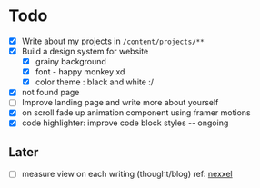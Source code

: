 # Todo
- [x] Write about my projects in `/content/projects/**`
- [x] Build a design system for website
    - [x] grainy background
    - [x] font - happy monkey xd
    - [x] color theme : black and white :/
- [x] not found page
- [ ] Improve landing page and write more about yourself
- [x] on scroll fade up animation component using framer motions
- [x] code highlighter: improve code block styles -- ongoing

## Later
- [ ] measure view on each writing (thought/blog) ref: [nexxel](nexxel.dev)